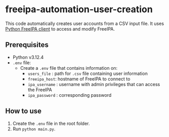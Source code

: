 # freeipa-automation-user-creation
This code automatically creates user accounts from a CSV input file. It uses [Python FreeIPA client](https://python-freeipa.readthedocs.io/en/latest/) to access and modify FreeIPA.

## Prerequisites
* Python v3.12.4
* `.env` file:
   * Create a `.env` file that contains information on:
      * `users_file` : path for `.csv` file containing user information
      * `freeipa_host`: hostname of FreeIPA to connect to
      * `ipa_username` : username with admin privileges that can access the FreeIPA
      * `ipa_password` : corresponding password 

## How to use
1. Create the `.env` file in the root folder.
2. Run `python main.py`.
